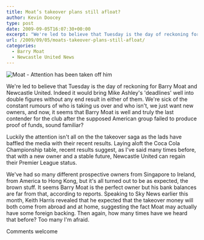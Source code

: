 ```yaml
---
title: Moat’s takeover plans still afloat?
author: Kevin Doocey
type: post
date: 2009-09-05T16:07:30+00:00
excerpt: "We're led to believe that Tuesday is the day of reckoning for Barry Moat and Newcastle United. Indeed it would.."
url: /2009/09/05/moats-takeover-plans-still-afloat/
categories:
  - Barry Moat
  - Newcastle United News
---
```


![Moat - Attention has been taken off him](https://static.guim.co.uk/sys-images/Football/Pix/pictures/2009/8/24/1251109113926/Mike-Ashley-and-Barry-Moa-001.jpg)

We're led to believe that Tuesday is the day of reckoning for Barry Moat and Newcastle United. Indeed it would bring Mike Ashley's 'deadlines' well into double figures without any end result in either of them. We're sick of the constant rumours of who is taking us over and who isn't, we just want new owners, and now, it seems that Barry Moat is well and truly the last  contender for the club after the supposed American group failed to produce proof of funds, sound familiar?

Luckily the attention isn't all on the the takeover saga as the lads have baffled the media with their recent results. Laying aloft the Coca Cola Championship table, recent results suggest, as I've said many times before, that with a new owner and a stable future, Newcastle United can regain their Premier League status.

We've had so many different prospective owners from Singapore to Ireland, from America to Hong Kong, but it's all turned out to be as expected, the brown stuff. It seems Barry Moat is the perfect owner but his bank balances are far from that, according to reports. Speaking to Sky News earlier this month, Keith Harris revealed that he expected that the takeover money will both come from abroad and at home, suggesting the fact Moat may actually have some foreign backing. Then again, how many times have we heard that before? Too many I'm afraid.

Comments welcome
